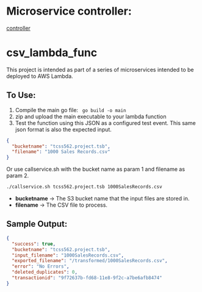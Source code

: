 # Microservice controller:
[controller](https://files.slack.com/files-pri/TDCHQBP63-FEKGWMWF9/image.png)


# csv_lambda_func

This project is intended as part of a series of microservices intended to be deployed to AWS Lambda. 

## To Use:
1. Compile the main go file: ``` go build -o main```
2. zip and upload the main executable to your lambda function
3. Test the function using this JSON as a configured test event. This same json format is also the expected input.
```JSON
{
  "bucketname": "tcss562.project.tsb",
  "filename": "1000 Sales Records.csv"
}
```
Or use callservice.sh with the bucket name as param 1 and filename as param 2. 
```Bash
./callservice.sh tcss562.project.tsb 1000SalesRecords.csv
```

* **bucketname** -> The S3 bucket name that the input files are stored in.
* **filename**   -> The CSV file to process.

## Sample Output:
```JSON
{
  "success": true,
  "bucketname": "tcss562.project.tsb",
  "input_filename": "1000SalesRecords.csv",
  "exported_filename": "/transformed/1000SalesRecords.csv",
  "error": "No Errors",
  "deleted_duplicates": 0,
  "transactionid": "9f72637b-fd68-11e8-9f2c-a7be6afb8474"
}
```
